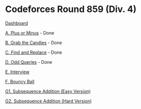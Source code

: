 # Codeforces Round 859 (Div. 4)

[Dashboard](https://codeforces.com/contest/1807)

[A. Plus or Minus](https://codeforces.com/contest/1807/problem/A) - Done

[B. Grab the Candies](https://codeforces.com/contest/1807/problem/B) - Done

[C. Find and Replace](https://codeforces.com/contest/1807/problem/C) - Done

[D. Odd Queries](https://codeforces.com/contest/1807/problem/D) - Done

[E. Interview](https://codeforces.com/contest/1807/problem/E)

[F. Bouncy Ball](https://codeforces.com/contest/1807/problem/F)

[G1. Subsequence Addition (Easy Version)](https://codeforces.com/contest/1807/problem/G1)

[G2. Subsequence Addition (Hard Version)](https://codeforces.com/contest/1807/problem/G2)
